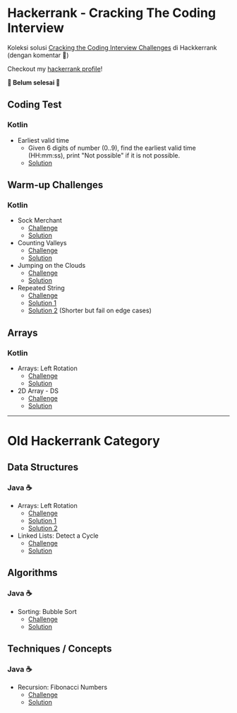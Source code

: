 # Hackerrank - Cracking The Coding Interview

Koleksi solusi [Cracking the Coding Interview Challenges](https://www.hackerrank.com/domains/tutorials/cracking-the-coding-interview) di Hackkerrank
(dengan komentar 💭)

Checkout my [hackerrank profile](https://www.hackerrank.com/hyuwah)!

**🚧 Belum selesai 🚧**

## Coding Test
### Kotlin
* Earliest valid time
    * Given 6 digits of number (0..9), find the earliest valid time (HH:mm:ss), print "Not possible" if it is not possible.
    * [Solution](./_Coding_Test/kotlin/earliest_valid_time.kt)

## Warm-up Challenges
### Kotlin
* Sock Merchant
    * [Challenge](https://www.hackerrank.com/challenges/sock-merchant/problem)
    * [Solution](./Warmup_Challenges/kotlin/1_sock_merchant.kt)
* Counting Valleys
    * [Challenge](https://www.hackerrank.com/challenges/counting-valleys/problem)
    * [Solution](./Warmup_Challenges/kotlin/2_counting_valleys.kt)
* Jumping on the Clouds
    * [Challenge](https://www.hackerrank.com/challenges/jumping-on-the-clouds/problem)
    * [Solution](./Warmup_Challenges/kotlin/3_jumping_on_the_clouds.kt)
* Repeated String
    * [Challenge](https://www.hackerrank.com/challenges/repeated-string/problem)
    * [Solution 1](./Warmup_Challenges/kotlin/4_repeated_string_1.kt)
    * [Solution 2](./Warmup_Challenges/kotlin/4_repeated_string_2.kt) (Shorter but fail on edge cases)

## Arrays
### Kotlin
* Arrays: Left Rotation
    * [Challenge](https://www.hackerrank.com/challenges/ctci-array-left-rotation/problem)
    * [Solution](.Arrays/kotlin/1_arrays_left_rotation.kt)
* 2D Array - DS
    * [Challenge](https://www.hackerrank.com/challenges/2d-array/problem)
    * [Solution](.Arrays/kotlin/2_2d_array_ds.kt)


---

# Old Hackerrank Category

## Data Structures
### Java ☕
* Arrays: Left Rotation
    * [Challenge](https://www.hackerrank.com/challenges/ctci-array-left-rotation)
    * [Solution 1](./Data_Structures/java/1_arrays_left_rotation.1.java)
    * [Solution 2](./Data_Structures/java/1_arrays_left_rotation.2.java)
* Linked Lists: Detect a Cycle
    * [Challenge](https://www.hackerrank.com/challenges/ctci-linked-list-cycle)
    * [Solution](./Data_Structures/java/4_linked_lists_detect_a_cycle.java)

## Algorithms
### Java ☕
* Sorting: Bubble Sort
    * [Challenge](https://www.hackerrank.com/challenges/ctci-bubble-sort)
    * [Solution](./Algorithms/java/1_sorting_bubble_sort.java)

## Techniques / Concepts
### Java ☕
* Recursion: Fibonacci Numbers
    * [Challenge](https://www.hackerrank.com/challenges/ctci-fibonacci-numbers)
    * [Solution](./Techniques_Concepts/java/2_recursion_fibonacci_numbers.java)